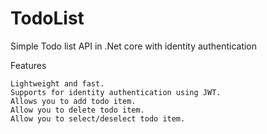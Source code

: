 # TodoList
Simple Todo list API in .Net core with identity authentication 

Features

    Lightweight and fast.
    Supports for identity authentication using JWT.
    Allows you to add todo item.
    Allow you to delete todo item.
    Allow you to select/deselect todo item.




